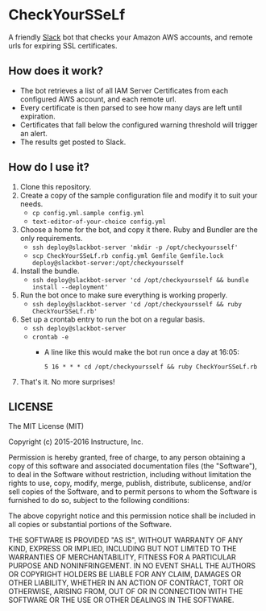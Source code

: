 CheckYourSSeLf
==============
A friendly [Slack](https://slack.com/) bot that checks your Amazon AWS accounts, and remote urls for expiring SSL certificates.

How does it work?
-----------------
* The bot retrieves a list of all IAM Server Certificates from each configured AWS account, and each remote url.
* Every certificate is then parsed to see how many days are left until expiration.
* Certificates that fall below the configured warning threshold will trigger an alert.
* The results get posted to Slack.

How do I use it?
----------------
1. Clone this repository.
2. Create a copy of the sample configuration file and modify it to suit your needs.
   * `cp config.yml.sample config.yml`
   * `text-editor-of-your-choice config.yml`
3. Choose a home for the bot, and copy it there. Ruby and Bundler are the only requirements.
   * `ssh deploy@slackbot-server 'mkdir -p /opt/checkyoursself'`
   * `scp CheckYourSSeLf.rb config.yml Gemfile Gemfile.lock deploy@slackbot-server:/opt/checkyoursself`
4. Install the bundle.
   * `ssh deploy@slackbot-server 'cd /opt/checkyoursself && bundle install --deployment'`
5. Run the bot once to make sure everything is working properly.
   * `ssh deploy@slackbot-server 'cd /opt/checkyoursself && ruby CheckYourSSeLf.rb'`
6. Set up a crontab entry to run the bot on a regular basis.
   * `ssh deploy@slackbot-server`
   * `crontab -e`
     * A line like this would make the bot run once a day at 16:05:

       `5 16 * * * cd /opt/checkyoursself && ruby CheckYourSSeLf.rb`
7. That's it. No more surprises!

LICENSE
-------
The MIT License (MIT)

Copyright (c) 2015-2016 Instructure, Inc.

Permission is hereby granted, free of charge, to any person obtaining a copy
of this software and associated documentation files (the "Software"), to deal
in the Software without restriction, including without limitation the rights
to use, copy, modify, merge, publish, distribute, sublicense, and/or sell
copies of the Software, and to permit persons to whom the Software is
furnished to do so, subject to the following conditions:

The above copyright notice and this permission notice shall be included in
all copies or substantial portions of the Software.

THE SOFTWARE IS PROVIDED "AS IS", WITHOUT WARRANTY OF ANY KIND, EXPRESS OR
IMPLIED, INCLUDING BUT NOT LIMITED TO THE WARRANTIES OF MERCHANTABILITY,
FITNESS FOR A PARTICULAR PURPOSE AND NONINFRINGEMENT. IN NO EVENT SHALL THE
AUTHORS OR COPYRIGHT HOLDERS BE LIABLE FOR ANY CLAIM, DAMAGES OR OTHER
LIABILITY, WHETHER IN AN ACTION OF CONTRACT, TORT OR OTHERWISE, ARISING FROM,
OUT OF OR IN CONNECTION WITH THE SOFTWARE OR THE USE OR OTHER DEALINGS IN
THE SOFTWARE.
